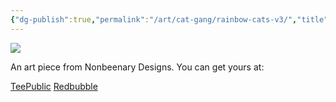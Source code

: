 ```yaml
---
{"dg-publish":true,"permalink":"/art/cat-gang/rainbow-cats-v3/","title":"Rainbow cats v3","tags":["Art","Rainbow Gang"]}
---
```



![](https://baserow-media.ams3.digitaloceanspaces.com/user_files/WoCa6l8uS2iijblWPuadgo8BL5xNUBIl_553cfca52ea3c23444f42ba77fc7713cb451cbb28c1a13e0a11c12a26c41ac2e.png)

An art piece from Nonbeenary Designs. You can get yours at:

[TeePublic]()
[Redbubble]()
